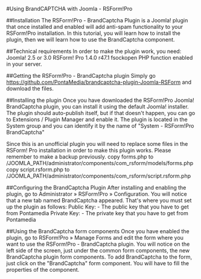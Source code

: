 #Using BrandCAPTCHA with Joomla - RSForm!Pro

##Installation
The RSForm!Pro - BrandCaptcha Plugin is a Joomla! plugin that once installed and enabled will add anti-spam functionality to your RSForm!Pro installation. In this tutorial, you will learn how to install the plugin, then we will learn how to use the BrandCaptcha component.

##Technical requirements
In order to make the plugin work, you need:
Joomla! 2.5 or 3.0
RSForm! Pro 1.4.0 r47.1
fsockopen PHP function enabled in your server.

##Getting the RSForm!Pro - BrandCaptcha plugin
Simply go https://github.com/PontaMedia/brandcaptcha-plugin-Joomla-RSForm and download the files.

##Installing the plugin
Once you have downloaded the RSForm!Pro Joomla! BrandCaptcha plugin, you can install it using the default Joomla! installer.
The plugin should auto-publish itself, but if that doesn't happen, you can go to Extensions / Plugin Manager and enable it. The plugin is located in the System group and you can identify it by the name of "System - RSForm!Pro BrandCaptcha"

Since this is an unofficial plugin you will need to replace some files in the RSForm! Pro installation in order to make this plugin works. Please remember to make a backup previously.
copy forms.php to  /JOOMLA_PATH/administrator/components/com_rsform/models/forms.php
copy script.rsform.php to /JOOMLA_PATH/administrator/components/com_rsform/script.rsform.php
 

##Configuring the BrandCaptcha Plugin
After installing and enabling the plugin, go to Administrator » RSForm!Pro » Configuration. You will notice that a new tab named BrandCaptcha appeared. That's where you must set up the plugin as follows:
Public Key: - The public key that you have to get from Pontamedia
Private Key: - The private key that you have to get from Pontamedia

##Using the BrandCaptcha form components
Once you have enabled the plugin, go to RSForm!Pro » Manage Forms and edit the form where you want to use the RSForm!Pro - BrandCaptcha plugin. You will notice on the left side of the screen, just under the common form components, the new BrandCaptcha plugin form components.
To add BrandCaptcha  to the form, just click on the "BrandCaptcha" form component. You will have to fill the properties of the component.